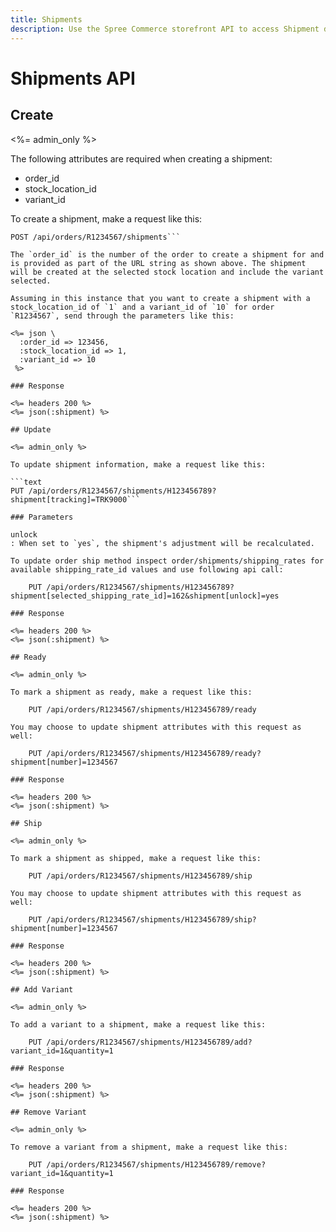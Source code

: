 ```yaml
---
title: Shipments
description: Use the Spree Commerce storefront API to access Shipment data.
---
```


# Shipments API

## Create

<%= admin_only %>

The following attributes are required when creating a shipment:

- order_id
- stock_location_id
- variant_id

To create a shipment, make a request like this:

```text
POST /api/orders/R1234567/shipments```

The `order_id` is the number of the order to create a shipment for and is provided as part of the URL string as shown above. The shipment will be created at the selected stock location and include the variant selected.

Assuming in this instance that you want to create a shipment with a stock_location_id of `1` and a variant_id of `10` for order `R1234567`, send through the parameters like this:

<%= json \
  :order_id => 123456,
  :stock_location_id => 1,
  :variant_id => 10
 %>

### Response

<%= headers 200 %>
<%= json(:shipment) %>

## Update

<%= admin_only %>

To update shipment information, make a request like this:

```text
PUT /api/orders/R1234567/shipments/H123456789?shipment[tracking]=TRK9000```

### Parameters

unlock
: When set to `yes`, the shipment's adjustment will be recalculated.

To update order ship method inspect order/shipments/shipping_rates for available shipping_rate_id values and use following api call:

    PUT /api/orders/R1234567/shipments/H123456789?shipment[selected_shipping_rate_id]=162&shipment[unlock]=yes

### Response

<%= headers 200 %>
<%= json(:shipment) %>

## Ready

<%= admin_only %>

To mark a shipment as ready, make a request like this:

    PUT /api/orders/R1234567/shipments/H123456789/ready

You may choose to update shipment attributes with this request as well:

    PUT /api/orders/R1234567/shipments/H123456789/ready?shipment[number]=1234567

### Response

<%= headers 200 %>
<%= json(:shipment) %>

## Ship

<%= admin_only %>

To mark a shipment as shipped, make a request like this:

    PUT /api/orders/R1234567/shipments/H123456789/ship

You may choose to update shipment attributes with this request as well:

    PUT /api/orders/R1234567/shipments/H123456789/ship?shipment[number]=1234567

### Response

<%= headers 200 %>
<%= json(:shipment) %>

## Add Variant

<%= admin_only %>

To add a variant to a shipment, make a request like this:

    PUT /api/orders/R1234567/shipments/H123456789/add?variant_id=1&quantity=1

### Response

<%= headers 200 %>
<%= json(:shipment) %>

## Remove Variant

<%= admin_only %>

To remove a variant from a shipment, make a request like this:

    PUT /api/orders/R1234567/shipments/H123456789/remove?variant_id=1&quantity=1

### Response

<%= headers 200 %>
<%= json(:shipment) %>
